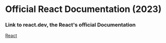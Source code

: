 # Official React Documentation (2023)

### Link to react.dev, the React's official Documentation

[React](https://react.dev/)


